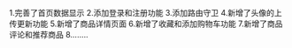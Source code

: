 1.完善了首页数据显示
2.添加登录和注册功能
3.添加路由守卫
4.新增了头像的上传更新功能
5.新增了商品详情页面
6.新增了收藏和添加购物车功能
7.新增了商品评论和推荐商品
8........